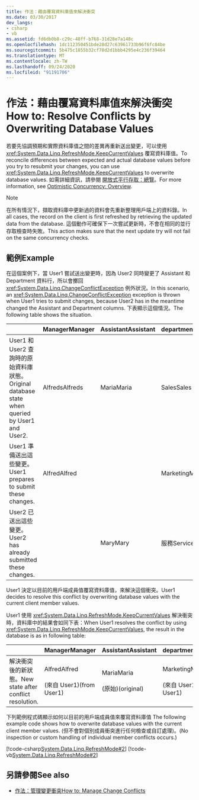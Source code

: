 ```yaml
---
title: 作法：藉由覆寫資料庫值來解決衝突
ms.date: 03/30/2017
dev_langs:
- csharp
- vb
ms.assetid: fd6db0b8-c29c-48ff-b768-31d28e7a148c
ms.openlocfilehash: 1dc112350451bde28d27c63961733b96f6fc84be
ms.sourcegitcommit: 5b475c1855b32cf78d2d1bbb4295e4c236f39464
ms.translationtype: MT
ms.contentlocale: zh-TW
ms.lasthandoff: 09/24/2020
ms.locfileid: "91191706"
---
```

# <a name="how-to-resolve-conflicts-by-overwriting-database-values"></a><span data-ttu-id="0b0a2-102">作法：藉由覆寫資料庫值來解決衝突</span><span class="sxs-lookup"><span data-stu-id="0b0a2-102">How to: Resolve Conflicts by Overwriting Database Values</span></span>

<span data-ttu-id="0b0a2-103">若要先協調預期和實際資料庫值之間的差異再重新送出變更，可以使用 <xref:System.Data.Linq.RefreshMode.KeepCurrentValues> 覆寫資料庫值。</span><span class="sxs-lookup"><span data-stu-id="0b0a2-103">To reconcile differences between expected and actual database values before you try to resubmit your changes, you can use <xref:System.Data.Linq.RefreshMode.KeepCurrentValues> to overwrite database values.</span></span> <span data-ttu-id="0b0a2-104">如需詳細資訊，請參閱 [開放式平行存取：總覽](optimistic-concurrency-overview.md)。</span><span class="sxs-lookup"><span data-stu-id="0b0a2-104">For more information, see [Optimistic Concurrency: Overview](optimistic-concurrency-overview.md).</span></span>  
  
> [!NOTE]
> <span data-ttu-id="0b0a2-105">在所有情況下，擷取資料庫中更新過的資料會先重新整理用戶端上的資料錄。</span><span class="sxs-lookup"><span data-stu-id="0b0a2-105">In all cases, the record on the client is first refreshed by retrieving the updated data from the database.</span></span> <span data-ttu-id="0b0a2-106">這個動作可確保下一次嘗試更新時，不會在相同的並行存取檢查時失敗。</span><span class="sxs-lookup"><span data-stu-id="0b0a2-106">This action makes sure that the next update try will not fail on the same concurrency checks.</span></span>  
  
## <a name="example"></a><span data-ttu-id="0b0a2-107">範例</span><span class="sxs-lookup"><span data-stu-id="0b0a2-107">Example</span></span>  

 <span data-ttu-id="0b0a2-108">在這個案例下，當 User1 嘗試送出變更時，因為 User2 同時變更了 Assistant 和 Department 資料行，所以會擲回 <xref:System.Data.Linq.ChangeConflictException> 例外狀況。</span><span class="sxs-lookup"><span data-stu-id="0b0a2-108">In this scenario, an <xref:System.Data.Linq.ChangeConflictException> exception is thrown when User1 tries to submit changes, because User2 has in the meantime changed the Assistant and Department columns.</span></span> <span data-ttu-id="0b0a2-109">下表顯示這個情況。</span><span class="sxs-lookup"><span data-stu-id="0b0a2-109">The following table shows the situation.</span></span>  
  
||<span data-ttu-id="0b0a2-110">Manager</span><span class="sxs-lookup"><span data-stu-id="0b0a2-110">Manager</span></span>|<span data-ttu-id="0b0a2-111">Assistant</span><span class="sxs-lookup"><span data-stu-id="0b0a2-111">Assistant</span></span>|<span data-ttu-id="0b0a2-112">department</span><span class="sxs-lookup"><span data-stu-id="0b0a2-112">Department</span></span>|  
|------|-------------|---------------|----------------|  
|<span data-ttu-id="0b0a2-113">User1 和 User2 查詢時的原始資料庫狀態。</span><span class="sxs-lookup"><span data-stu-id="0b0a2-113">Original database state when queried by User1 and User2.</span></span>|<span data-ttu-id="0b0a2-114">Alfreds</span><span class="sxs-lookup"><span data-stu-id="0b0a2-114">Alfreds</span></span>|<span data-ttu-id="0b0a2-115">Maria</span><span class="sxs-lookup"><span data-stu-id="0b0a2-115">Maria</span></span>|<span data-ttu-id="0b0a2-116">Sales</span><span class="sxs-lookup"><span data-stu-id="0b0a2-116">Sales</span></span>|  
|<span data-ttu-id="0b0a2-117">User1 準備送出這些變更。</span><span class="sxs-lookup"><span data-stu-id="0b0a2-117">User1 prepares to submit these changes.</span></span>|<span data-ttu-id="0b0a2-118">Alfred</span><span class="sxs-lookup"><span data-stu-id="0b0a2-118">Alfred</span></span>||<span data-ttu-id="0b0a2-119">Marketing</span><span class="sxs-lookup"><span data-stu-id="0b0a2-119">Marketing</span></span>|  
|<span data-ttu-id="0b0a2-120">User2 已送出這些變更。</span><span class="sxs-lookup"><span data-stu-id="0b0a2-120">User2 has already submitted these changes.</span></span>||<span data-ttu-id="0b0a2-121">Mary</span><span class="sxs-lookup"><span data-stu-id="0b0a2-121">Mary</span></span>|<span data-ttu-id="0b0a2-122">服務</span><span class="sxs-lookup"><span data-stu-id="0b0a2-122">Service</span></span>|  
  
 <span data-ttu-id="0b0a2-123">User1 決定以目前的用戶端成員值覆寫資料庫值，來解決這個衝突。</span><span class="sxs-lookup"><span data-stu-id="0b0a2-123">User1 decides to resolve this conflict by overwriting database values with the current client member values.</span></span>  
  
 <span data-ttu-id="0b0a2-124">User1 使用 <xref:System.Data.Linq.RefreshMode.KeepCurrentValues> 解決衝突時，資料庫中的結果會如同下表：</span><span class="sxs-lookup"><span data-stu-id="0b0a2-124">When User1 resolves the conflict by using <xref:System.Data.Linq.RefreshMode.KeepCurrentValues>, the result in the database is as in following table:</span></span>  
  
||<span data-ttu-id="0b0a2-125">Manager</span><span class="sxs-lookup"><span data-stu-id="0b0a2-125">Manager</span></span>|<span data-ttu-id="0b0a2-126">Assistant</span><span class="sxs-lookup"><span data-stu-id="0b0a2-126">Assistant</span></span>|<span data-ttu-id="0b0a2-127">department</span><span class="sxs-lookup"><span data-stu-id="0b0a2-127">Department</span></span>|  
|------|-------------|---------------|----------------|  
|<span data-ttu-id="0b0a2-128">解決衝突後的新狀態。</span><span class="sxs-lookup"><span data-stu-id="0b0a2-128">New state after conflict resolution.</span></span>|<span data-ttu-id="0b0a2-129">Alfred</span><span class="sxs-lookup"><span data-stu-id="0b0a2-129">Alfred</span></span><br /><br /> <span data-ttu-id="0b0a2-130">(來自 User1)</span><span class="sxs-lookup"><span data-stu-id="0b0a2-130">(from User1)</span></span>|<span data-ttu-id="0b0a2-131">Maria</span><span class="sxs-lookup"><span data-stu-id="0b0a2-131">Maria</span></span><br /><br /> <span data-ttu-id="0b0a2-132">(原始)</span><span class="sxs-lookup"><span data-stu-id="0b0a2-132">(original)</span></span>|<span data-ttu-id="0b0a2-133">Marketing</span><span class="sxs-lookup"><span data-stu-id="0b0a2-133">Marketing</span></span><br /><br /> <span data-ttu-id="0b0a2-134">(來自 User1)</span><span class="sxs-lookup"><span data-stu-id="0b0a2-134">(from User1)</span></span>|  
  
 <span data-ttu-id="0b0a2-135">下列範例程式碼顯示如何以目前的用戶端成員值來覆寫資料庫值 </span><span class="sxs-lookup"><span data-stu-id="0b0a2-135">The following example code shows how to overwrite database values with the current client member values.</span></span> <span data-ttu-id="0b0a2-136">(但不會對個別成員衝突進行任何檢查或自訂處理)。</span><span class="sxs-lookup"><span data-stu-id="0b0a2-136">(No inspection or custom handling of individual member conflicts occurs.)</span></span>  
  
 [!code-csharp[System.Data.Linq.RefreshMode#2](../../../../../../samples/snippets/csharp/VS_Snippets_Data/system.data.linq.refreshmode/cs/program.cs#2)]
 [!code-vb[System.Data.Linq.RefreshMode#2](../../../../../../samples/snippets/visualbasic/VS_Snippets_Data/system.data.linq.refreshmode/vb/module1.vb#2)]  
  
## <a name="see-also"></a><span data-ttu-id="0b0a2-137">另請參閱</span><span class="sxs-lookup"><span data-stu-id="0b0a2-137">See also</span></span>

- [<span data-ttu-id="0b0a2-138">作法：管理變更衝突</span><span class="sxs-lookup"><span data-stu-id="0b0a2-138">How to: Manage Change Conflicts</span></span>](how-to-manage-change-conflicts.md)
